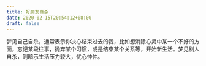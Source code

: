 ```yaml
---
title: 好朋友自杀
date: 2020-02-15T20:54:12+08:00
draft: false
---
```


梦见自己自杀，通常表示你决心结束过去的我，比如想消除心灵中某一个不好的方面，忘记某段往事，抛弃某个习惯，或是结束某个关系等，开始新生活。梦见别人自杀，则暗示生活压力较大，忧心忡忡。